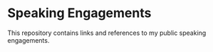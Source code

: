 # Speaking Engagements

This repository contains links and references to my public speaking engagements.
